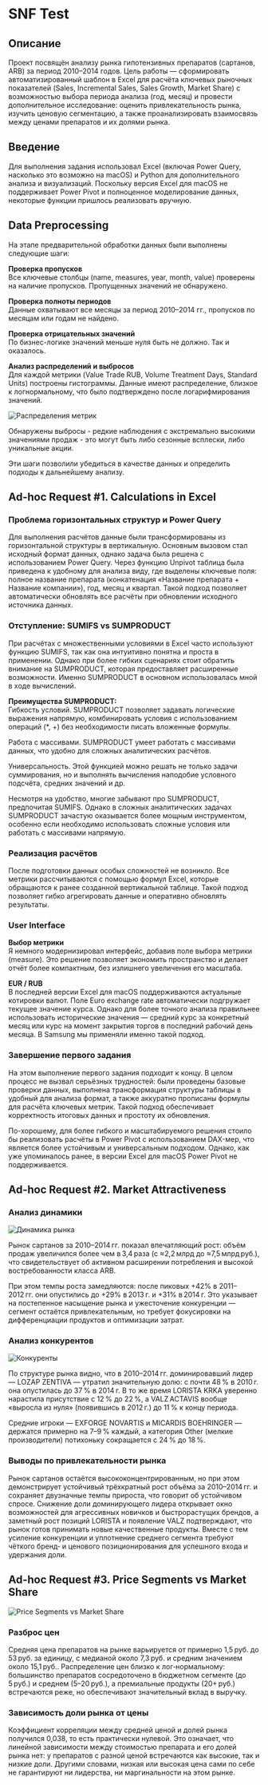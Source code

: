 # SNF Test

## Описание

Проект посвящён анализу рынка гипотензивных препаратов (сартанов, ARB) за период 2010–2014 годов. Цель работы — сформировать автоматизированный шаблон в Excel для расчёта ключевых рыночных показателей (Sales, Incremental Sales, Sales Growth, Market Share) с возможностью выбора периода анализа (год, месяц) и провести дополнительное исследование: оценить привлекательность рынка, изучить ценовую сегментацию, а также проанализировать взаимосвязь между ценами препаратов и их долями рынка.

## Введение

Для выполнения задания использовал Excel (включая Power Query, насколько это возможно на macOS) и Python для дополнительного анализа и визуализаций. Поскольку версия Excel для macOS не поддерживает Power Pivot и полноценное моделирование данных, некоторые функции пришлось реализовать вручную.

## Data Preprocessing

На этапе предварительной обработки данных были выполнены следующие шаги:

**Проверка пропусков**  
Все ключевые столбцы (name, measures, year, month, value) проверены на наличие пропусков. Пропущенных значений не обнаружено.

**Проверка полноты периодов**  
Данные охватывают все месяцы за период 2010–2014 гг., пропусков по месяцам или годам не найдено.

**Проверка отрицательных значений**  
По бизнес-логике значений меньше нуля быть не должно. Так и оказалось.

**Анализ распределений и выбросов**  
Для каждой метрики (Value Trade RUB, Volume Treatment Days, Standard Units) построены гистограммы.
Данные имеют распределение, близкое к логнормальному, что было подтверждено после логарифмирования значений.

![Распределения метрик](misc/log-distribution.png)

Обнаружены выбросы - редкие наблюдения с экстремально высокими значениями продаж - это могут быть либо сезонные всплески, либо уникальные акции.

Эти шаги позволили убедиться в качестве данных и определить подходы к дальнейшему анализу.

## Ad-hoc Request #1. Calculations in Excel

### Проблема горизонтальных структур и Power Query

Для выполнения расчётов данные были трансформированы из горизонтальной структуры в вертикальную. Основным вызовом стал исходный формат данных, однако задача была решена с использованием Power Query. Через функцию Unpivot таблица была приведена к удобному для анализа виду, где выделены ключевые поля: полное название препарата (конкатенация «Название препарата + Название компании»), год, месяц и квартал. Такой подход позволяет автоматически обновлять все расчёты при обновлении исходного источника данных.

### Отступление: SUMIFS vs SUMPRODUCT

При расчётах с множественными условиями в Excel часто используют функцию SUMIFS, так как она интуитивно понятна и проста в применении. Однако при более гибких сценариях стоит обратить внимание на SUMPRODUCT, которая предоставляет расширенные возможности. Именно SUMPRODUCT в основном использовалась мной в ходе вычислений.

**Преимущества SUMPRODUCT:**  
Гибкость условий. SUMPRODUCT позволяет задавать логические выражения напрямую, комбинировать условия с использованием операций (*, +) без необходимости писать вложенные формулы.

Работа с массивами. SUMPRODUCT умеет работать с массивами данных, что удобно для сложных аналитических расчётов.

Универсальность. Этой функцией можно решать не только задачи суммирования, но и выполнять вычисления наподобие условного подсчёта, средних значений и др.

Несмотря на удобство, многие забывают про SUMPRODUCT, предпочитая SUMIFS. Однако в сложных аналитических задачах SUMPRODUCT зачастую оказывается более мощным инструментом, особенно если необходимо использовать сложные условия или работать с массивами напрямую.

### Реализация расчётов

После подготовки данных особых сложностей не возникло. Все метрики рассчитываются с помощью формул Excel, которые обращаются к ранее созданной вертикальной таблице. Такой подход позволяет гибко агрегировать данные и оперативно обновлять результаты.

### User Interface

**Выбор метрики**  
Я немного модернизировал интерфейс, добавив поле выбора метрики (measure). Это решение позволяет экономить пространство и делает отчёт более компактным, без излишнего увеличения его масштаба.

**EUR / RUB**  
В последней версии Excel для macOS поддерживаются актуальные котировки валют. Поле Euro exchange rate автоматически подгружает текущее значение курса. Однако для более точного анализа правильнее использовать исторические значения — средний курс за конкретный месяц или курс на момент закрытия торгов в последний рабочий день месяца. В Samsung мы применяли именно такой подход.

### Завершение первого задания

На этом выполнение первого задания подходит к концу. В целом процесс не вызвал серьёзных трудностей: были проведены базовые проверки данных, выполнена трансформация структуры таблицы в удобный для анализа формат, а также аккуратно прописаны формулы для расчёта ключевых метрик. Такой подход обеспечивает корректность итоговых данных и простоту их обновления.

По-хорошему, для более гибкого и масштабируемого решения стоило бы реализовать расчёты в Power Pivot с использованием DAX-мер, что является более устойчивым и универсальным подходом. Однако, как уже упоминалось ранее, в версии Excel для macOS Power Pivot не поддерживается.

## Ad-hoc Request #2. Market Attractiveness

### Анализ динамики

![Динамика рынка](misc/market_dynamic.png)

Рынок сартанов за 2010–2014 гг. показал впечатляющий рост: объём продаж увеличился более чем в 3,4 раза (с ≈2,2 млрд до ≈7,5 млрд руб.), что свидетельствует об активном расширении потребления и высокой востребованности класса ARB.

При этом темпы роста замедляются: после пиковых +42% в 2011–2012 гг. они опустились до +29% в 2013 г. и +31% в 2014 г. Это указывает на постепенное насыщение рынка и ужесточение конкуренции — сегмент остаётся привлекательным, но требует фокусировки на дифференциации продуктов и оптимизации затрат.

### Анализ конкурентов

![Конкуренты](misc/comp.png)

По структуре рынка видно, что в 2010–2014 гг. доминировавший лидер — LOZAP ZENTIVA — утратил значительную долю: с почти 48 % в 2010 г. она опустилась до 37 % в 2014 г. В то же время LORISTA KRKA уверенно нарастила присутствие с 12 % до 22 %, а VALZ ACTAVIS вообще «выросла из нуля» (появившись в 2012 г.) до 11 % к концу периода.

Средние игроки — EXFORGE NOVARTIS и MICARDIS BOEHRINGER — держатся примерно на 7–9 % каждый, а категория Other (мелкие производители) потихоньку сокращается с 24 % до 18 %.

### Выводы по привлекательности рынка

Рынок сартанов остаётся высококонцентрированным, но при этом демонстрирует устойчивый трёхкратный рост объёма за 2010–2014 гг. и сохраняет двузначные темпы прироста, что говорит об устойчивом спросе. Снижение доли доминирующего лидера открывает окно возможностей для агрессивных новичков и быстрорастущих брендов, а заметный рост позиций LORISTA и появление VALZ подтверждают, что рынок готов принимать новые качественные продукты. Вместе с тем усиление конкуренции и уплотнение среднего сегмента требуют чёткого бренд‑ и ценового позиционирования для успешного входа и удержания доли.

## Ad-hoc Request #3. Price Segments vs Market Share 

![Price Segments vs Market Share](misc/scatter.png)

### Разброс цен
Средняя цена препаратов на рынке варьируется от примерно 1,5 руб. до 53 руб. за единицу, с медианой около 7,3 руб. и средним значением около 15,1 руб.. Распределение цен близко к лог‑нормальному: большинство препаратов сосредоточено в бюджетном сегменте (до 5 руб.) и среднем (5–20 руб.), а премиальные продукты (20+ руб.) встречаются реже, но обеспечивают значительный вклад в выручку.

### Зависимость доли рынка от цены
Коэффициент корреляции между средней ценой и долей рынка получился 0,038, то есть практически нулевой. Это означает, что линейной зависимости между стоимостью препарата и его долей рынка нет: у препаратов с разной ценой встречаются как высокие, так и низкие доли. Другими словами, низкая или высокая цена сами по себе не гарантируют ни лидерства, ни маргинальности на этом рынке.
